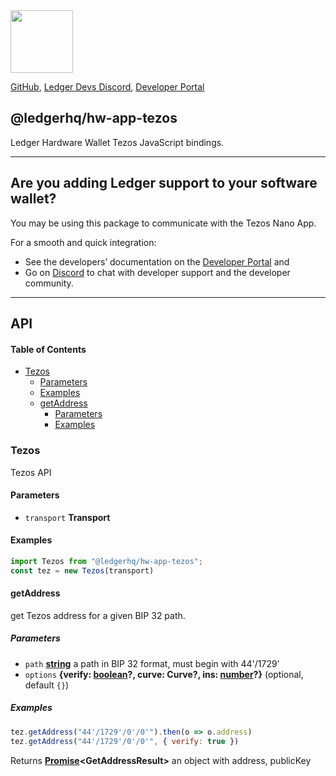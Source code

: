<img src="https://user-images.githubusercontent.com/4631227/191834116-59cf590e-25cc-4956-ae5c-812ea464f324.png" height="100" />

[GitHub](https://github.com/LedgerHQ/ledger-live/),
[Ledger Devs Discord](https://developers.ledger.com/discord-pro),
[Developer Portal](https://developers.ledger.com/)

## @ledgerhq/hw-app-tezos

Ledger Hardware Wallet Tezos JavaScript bindings.

***

## Are you adding Ledger support to your software wallet?

You may be using this package to communicate with the Tezos Nano App.

For a smooth and quick integration:

*   See the developers’ documentation on the [Developer Portal](https://developers.ledger.com/docs/transport/overview/) and
*   Go on [Discord](https://developers.ledger.com/discord-pro/) to chat with developer support and the developer community.

***

## API

<!-- Generated by documentation.js. Update this documentation by updating the source code. -->

#### Table of Contents

*   [Tezos](#tezos)
    *   [Parameters](#parameters)
    *   [Examples](#examples)
    *   [getAddress](#getaddress)
        *   [Parameters](#parameters-1)
        *   [Examples](#examples-1)

### Tezos

Tezos API

#### Parameters

*   `transport` **Transport**&#x20;

#### Examples

```javascript
import Tezos from "@ledgerhq/hw-app-tezos";
const tez = new Tezos(transport)
```

#### getAddress

get Tezos address for a given BIP 32 path.

##### Parameters

*   `path` **[string](https://developer.mozilla.org/docs/Web/JavaScript/Reference/Global_Objects/String)** a path in BIP 32 format, must begin with 44'/1729'
*   `options` **{verify: [boolean](https://developer.mozilla.org/docs/Web/JavaScript/Reference/Global_Objects/Boolean)?, curve: Curve?, ins: [number](https://developer.mozilla.org/docs/Web/JavaScript/Reference/Global_Objects/Number)?}**  (optional, default `{}`)

##### Examples

```javascript
tez.getAddress("44'/1729'/0'/0'").then(o => o.address)
tez.getAddress("44'/1729'/0'/0'", { verify: true })
```

Returns **[Promise](https://developer.mozilla.org/docs/Web/JavaScript/Reference/Global_Objects/Promise)\<GetAddressResult>** an object with address, publicKey
